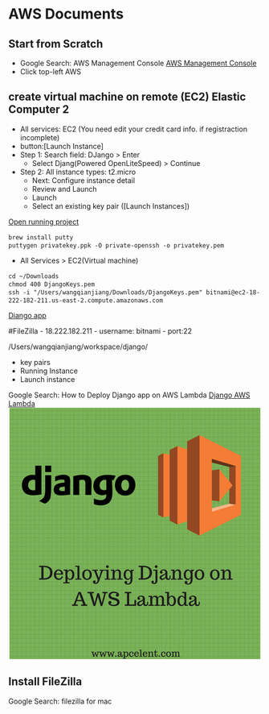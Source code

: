 # AWS Documents

## Start from Scratch
* Google Search: AWS Management Console
[AWS Management Console](https://us-east-2.console.aws.amazon.com/console/home?region=us-east-2#)
* Click top-left AWS
## create virtual machine on remote (EC2) Elastic Computer 2
* All services: EC2 (You need edit your credit card info. if registraction incomplete)
* button:[Launch Instance]
* Step 1: Search field: DJango > Enter
    - Select Djang(Powered OpenLiteSpeed) > Continue
* Step 2: All instance types: t2.micro
    - Next: Configure instance detail
    - Review and Launch
    - Launch
    - Select an existing key pair ([Launch Instances])

[Open running project](https://18.222.182.211/Project)

```
brew install putty
puttygen privatekey.ppk -O private-openssh -o privatekey.pem
```
* All Services > EC2(Virtual machine)
```
cd ~/Downloads
chmod 400 DjangoKeys.pem
ssh -i "/Users/wangqianjiang/Downloads/DjangoKeys.pem" bitnami@ec2-18-222-182-211.us-east-2.compute.amazonaws.com

```
[Diango app](http://ec2-18-222-182-211.us-east-2.compute.amazonaws.com/Project)

#FileZilla
    - 18.222.182.211
    - username: bitnami
    - port:22

/Users/wangqianjiang/workspace/django/
* key pairs
* Running Instance
* Launch instance

Google Search: How to Deploy Django app on AWS Lambda
[Django AWS Lambda](https://blog.apcelent.com/deploy-django-app-aws-lambda.html)
![Deploy Django to AWS Lambda](awsLambda.png)
## Install FileZilla
Google Search: filezilla for mac